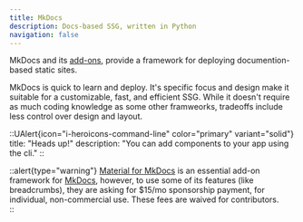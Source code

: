 ```yaml
---
title: MkDocs
description: Docs-based SSG, written in Python
navigation: false
---
```


MkDocs and its [add-ons](../mkdocs/add-ons/index.md), provide a framework for deploying documention-based static sites.  

MkDocs is quick to learn and deploy.  It's specific focus and design make it suitable for a customizable, fast, and efficient SSG.  While it doesn't require as much coding knowledge as some other framweorks, tradeoffs include less control over design and layout.

::UAlert{icon="i-heroicons-command-line" color="primary" variant="solid"}
title: "Heads up!"
description: "You can add components to your app using the cli."
::

::alert{type="warning"}
[Material for MkDocs](https://squidfunk.github.io/mkdocs-material/ "Official Site") is an essential add-on framework for [MkDocs](https://www.mkdocs.org/ "Official Site"), however, to use some of its features (like breadcrumbs), they are asking for $15/mo sponsorship payment, for individual, non-commercial use. These fees are waived for contributors.  
::
